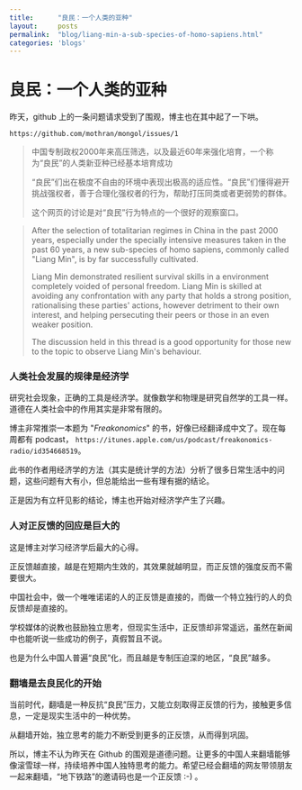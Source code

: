 ```yaml
---
title:      "良民：一个人类的亚种"
layout:     posts
permalink:  "blog/liang-min-a-sub-species-of-homo-sapiens.html"
categories: 'blogs'
---
```



# 良民：一个人类的亚种

昨天，github 上的一条问题请求受到了围观，博主也在其中起了一下哄。

```
https://github.com/mothran/mongol/issues/1
```


> 中国专制政权2000年来高压筛选，以及最近60年来强化培育，一个称为“良民”的人类新亚种已经基本培育成功
>
> “良民”们出在极度不自由的环境中表现出极高的适应性。“良民”们懂得避开挑战强权者，善于合理化强权者的行为，帮助打压同类或者更弱势的群体。
>
>    这个网页的讨论是对“良民”行为特点的一个很好的观察窗口。


> After the selection of totalitarian regimes in China in the past 2000 years, especially under the specially intensive measures taken in the past 60 years, a new sub-species of homo sapiens, commonly called "Liang Min", is by far successfully cultivated.
>
> Liang Min demonstrated resilient survival skills in a environment completely voided of personal freedom. Liang Min is skilled at avoiding any confrontation with any party that holds a strong position, rationalising these parties' actions, however detriment to their own interest, and helping persecuting their peers or those in an even weaker position.
>
> The discussion held in this thread is a good opportunity for those new to the topic to observe Liang Min's behaviour.


### 人类社会发展的规律是经济学


研究社会现象，正确的工具是经济学。就像数学和物理是研究自然学的工具一样。道德在人类社会中的作用其实是非常有限的。

博主非常推崇一本题为 "_Freakonomics_" 的书，好像已经翻译成中文了。现在每周都有 podcast， `https://itunes.apple.com/us/podcast/freakonomics-radio/id354668519`。

此书的作者用经济学的方法（其实是统计学的方法）分析了很多日常生活中的问题，这些问题有大有小，但总能给出一些有理有据的结论。

正是因为有立杆见影的结论，博主也开始对经济学产生了兴趣。

### 人对正反馈的回应是巨大的

这是博主对学习经济学后最大的心得。

正反馈越直接，越是在短期内生效的，其效果就越明显，而正反馈的强度反而不需要很大。

中国社会中，做一个唯唯诺诺的人的正反馈是直接的，而做一个特立独行的人的负反馈却是直接的。

学校媒体的说教也鼓励独立思考，但现实生活中，正反馈却非常遥远，虽然在新闻中也能听说一些成功的例子，真假暂且不说。

也是为什么中国人普遍“良民”化，而且越是专制压迫深的地区，“良民”越多。

### 翻墙是去良民化的开始

当前时代，翻墙是一种反抗“良民”压力，又能立刻取得正反馈的行为，接触更多信息，一定是现实生活中的一种优势。

从翻墙开始，独立思考的能力不断受到更多的正反馈，从而得到巩固。

所以，博主不认为昨天在 Github 的围观是道德问题。让更多的中国人来翻墙能够像滚雪球一样，持续培养中国人独特思考的能力。希望已经会翻墙的网友带领朋友一起来翻墙，“地下铁路”的邀请码也是一个正反馈 :-) 。


